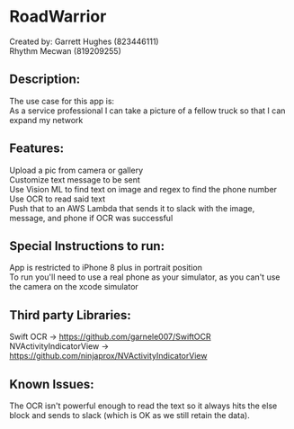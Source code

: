 # RoadWarrior

Created by:
Garrett Hughes (823446111) <br/>
Rhythm Mecwan (819209255)

## Description:
The use case for this app is:<br/>
As a service professional I can take a picture of a fellow truck so that I can expand my network

## Features:
Upload a pic from camera or gallery <br/>
Customize text message to be sent <br/>
Use Vision ML to find text on image and regex to find the phone number <br/>
Use OCR to read said text <br/>
Push that to an AWS Lambda that sends it to slack with the image, message, and phone if OCR was successful

## Special Instructions to run:
App is restricted to iPhone 8 plus in portrait position <br/>
To run you'll need to use a real phone as your simulator, as you can't use the camera on the xcode simulator 

## Third party Libraries:
Swift OCR -> https://github.com/garnele007/SwiftOCR
NVActivityIndicatorView -> https://github.com/ninjaprox/NVActivityIndicatorView

## Known Issues:
The OCR isn't powerful enough to read the text so it always hits the else block and sends to slack (which is OK as we still retain the data).

